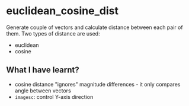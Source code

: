 # euclidean_cosine_dist 

Generate couple of vectors and calculate distance between each pair of them. Two types of distance are used: 
  * euclidean
  * cosine

## What I have learnt?
 
  * cosine distance "ignores" magnitude differences - it only compares angle between vectors 
  * `imagesc`: control Y-axis direction
